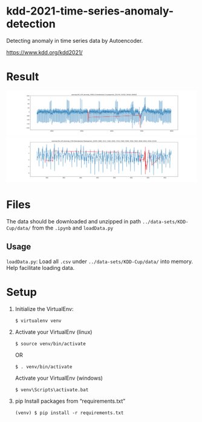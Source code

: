 # kdd-2021-time-series-anomaly-detection

Detecting anomaly in time series data by Autoencoder.

https://www.kdd.org/kdd2021/


# Result

<img src="kdd-cup-2021-time-series/results/old 20211130 2300/anomaly-001_UCR_Anomaly_35000-212windowsize-211autoperiod__[(51743, 52054), (69140, 69369)].png"/>

<img src="kdd-cup-2021-time-series/results/old 20211130 2300/anomaly-054_UCR_Anomaly_2700-60windowsize-59autoperiod__[(2878, 2888), (3111, 3140), (5681, 5701), (5802, 5899), (5930, 5962), (6048, 6054), (6304, 6312)].png" />

# Files

The data should be downloaded and unzipped in path `../data-sets/KDD-Cup/data/` from the `.ipynb` and `loadData.py`

## Usage 

`loadData.py`: Load all `.csv` under `../data-sets/KDD-Cup/data/` into memory. Help facilitate loading data.

# Setup
1. Initialize the VirtualEnv:
	```
	$ virtualenv venv
	```
2. Activate your VirtualEnv (linux)
	```
	$ source venv/bin/activate
	```
	OR	
	```
	$ . venv/bin/activate
	```
	 Activate your VirtualEnv (windows)
	```
	$ venv\Scripts\activate.bat
	```
3. pip Install packages from “requirements.txt”
	```
	(venv) $ pip install -r requirements.txt
	```

